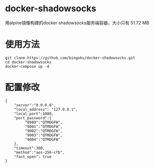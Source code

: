 # docker-shadowsocks
用alpine镜像构建的docker shadowsocks服务端容器，大小只有 51.72 MB

# 使用方法
```
git clone https://github.com/bingoku/docker-shadowsocks.git 
cd docker-shadowsocks
docker-compose up -d
```

# 配置修改
```
{
    "server":"0.0.0.0",
    "local_address": "127.0.0.1",
    "local_port":1080,
    "port_password":{
         "8989":"QTMDGFW",
         "9001":"QTMDGFW",
         "9002":"QTMDGFW",
         "9003":"QTMDGFW",
         "9004":"QTMDGFW"
    },
    "timeout":300,
    "method":"aes-256-cfb",
    "fast_open": true
}
```
